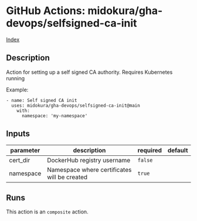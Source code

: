 # GitHub Actions: midokura/gha-devops/selfsigned-ca-init

[Index](../gha.md)

<!-- action-docs-description -->
## Description

Action for setting up a self signed CA authority. Requires Kubernetes running

Example:
```
- name: Self signed CA init
  uses: midokura/gha-devops/selfsigned-ca-init@main
    with:
      namespace: 'my-namespace'

```



<!-- action-docs-description -->

<!-- action-docs-inputs -->
## Inputs

| parameter | description | required | default |
| - | - | - | - |
| cert_dir | DockerHub registry username | `false` |  |
| namespace | Namespace where certificates will be created | `true` |  |



<!-- action-docs-inputs -->

<!-- action-docs-outputs -->

<!-- action-docs-outputs -->

<!-- action-docs-runs -->
## Runs

This action is an `composite` action.


<!-- action-docs-runs -->
